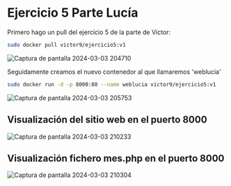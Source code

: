 # Ejercicio 5 Parte Lucía
Primero hago un pull del ejercicio 5 de la parte de Víctor:
```bash
sudo docker pull victor9/ejercicio5:v1
```
![Captura de pantalla 2024-03-03 204710](https://github.com/luciamarron/DockerLuciaVictor/assets/92050490/e73fdd59-c883-4576-ba60-d5e86ce05fd7)

Seguidamente creamos el nuevo contenedor al que llamaremos 'weblucia'
```bash
sudo docker run -d -p 8000:80 --name weblucia victor9/ejercicio5:v1
```
![Captura de pantalla 2024-03-03 205753](https://github.com/luciamarron/DockerLuciaVictor/assets/92050490/06f64a16-5d30-473a-843d-5cdee8e14575)

## Visualización del sitio web en el puerto 8000
![Captura de pantalla 2024-03-03 210233](https://github.com/luciamarron/DockerLuciaVictor/assets/92050490/a0f6153d-daed-4dc7-bbc6-eb35dc3fb776)

## Visualización fichero mes.php en el puerto 8000
![Captura de pantalla 2024-03-03 210304](https://github.com/luciamarron/DockerLuciaVictor/assets/92050490/5a63f0b5-e783-45af-a153-d6ad19296a90)

